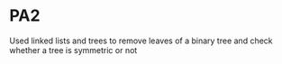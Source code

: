 # PA2
Used linked lists and trees to remove leaves of a binary tree and check whether a tree is symmetric or not
